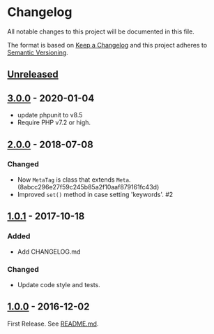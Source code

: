 # Changelog

All notable changes to this project will be documented in this file.

The format is based on [Keep a Changelog](http://keepachangelog.com/en/1.0.0/)
and this project adheres to [Semantic Versioning](http://semver.org/spec/v2.0.0.html).

## [Unreleased]

## [3.0.0] - 2020-01-04

- update phpunit to v8.5
- Require PHP v7.2 or high.

## [2.0.0] - 2018-07-08

### Changed

- Now `MetaTag` is class that extends `Meta`. (8abcc296e27f59c245b85a2f10aaf879161fc43d)
- Improved `set()` method in case setting 'keywords'. #2

## [1.0.1] - 2017-10-18

### Added

- Add CHANGELOG.md

### Changed

- Update code style and tests.

## [1.0.0] - 2016-12-02

First Release. See [README.md](https://github.com/archco/MetaTag/blob/master/README.md).

[Unreleased]: https://github.com/archco/MetaTag/compare/v3.0.0...HEAD
[3.0.0]: https://github.com/archco/MetaTag/compare/v2.0.0...v3.0.0
[2.0.0]: https://github.com/archco/MetaTag/compare/v1.0.1...v2.0.0
[1.0.1]: https://github.com/archco/MetaTag/compare/v1.0.0...v1.0.1
[1.0.0]: https://github.com/archco/MetaTag/compare/51bfd50...v1.0.0

